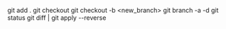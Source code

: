 git add .
git checkout <branch>
git checkout -b <new_branch>
git branch -a -d
git status
git diff | git apply --reverse
